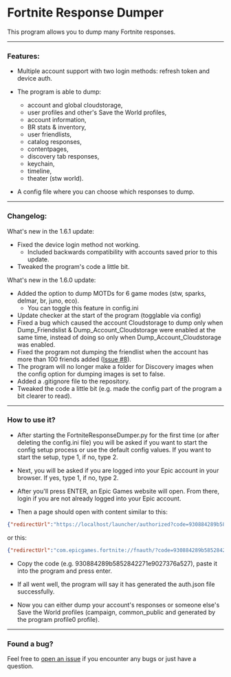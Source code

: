 # Fortnite Response Dumper

This program allows you to dump many Fortnite responses.

---
### Features:
- Multiple account support with two login methods: refresh token and device auth.
- The program is able to dump:
  - account and global cloudstorage,
  - user profiles and other's Save the World profiles,
  - account information,
  - BR stats & inventory,
  - user friendlists,
  - catalog responses,
  - contentpages,
  - discovery tab responses,
  - keychain,
  - timeline,
  - theater (stw world).

- A config file where you can choose which responses to dump.
---
### Changelog:
What's new in the 1.6.1 update:
- Fixed the device login method not working.
  - Included backwards compatibility with accounts saved prior to this update.
- Tweaked the program's code a little bit.

What's new in the 1.6.0 update:
- Added the option to dump MOTDs for 6 game modes (stw, sparks, delmar, br, juno, eco).
  - You can toggle this feature in config.ini
- Update checker at the start of the program (togglable via config)
- Fixed a bug which caused the account Cloudstorage to dump only when Dump_Friendslist & Dump_Account_Cloudstorage were enabled at the same time, instead of doing so only when Dump_Account_Cloudstorage was enabled.
- Fixed the program not dumping the friendlist when the account has more than 100 friends added ([Issue #8](https://github.com/PRO100KatYT/FortniteResponseDumper/issues/8)).
- The program will no longer make a folder for Discovery images when the config option for dumping images is set to false.
- Added a .gitignore file to the repository.
- Tweaked the code a little bit (e.g. made the config part of the program a bit clearer to read).
---

### How to use it?

- After starting the FortniteResponseDumper.py for the first time (or after deleting the config.ini file) you will be asked if you want to start the config setup process or use the default config values. If you want to start the setup, type 1, if no, type 2.

- Next, you will be asked if you are logged into your Epic account in your browser. If yes, type 1, if no, type 2.

- After you'll press ENTER, an Epic Games website will open. From there, login if you are not already logged into your Epic account.

- Then a page should open with content similar to this:

```json
{"redirectUrl":"https://localhost/launcher/authorized?code=930884289b5852842271e9027376a527","authorizationCode":"930884289b5852842271e9027376a527","sid":null}
```
or this:
```json
{"redirectUrl":"com.epicgames.fortnite://fnauth/?code=930884289b5852842271e9027376a527","authorizationCode":"930884289b5852842271e9027376a527","sid":null}
```

- Copy the code (e.g. 930884289b5852842271e9027376a527), paste it into the program and press enter.

- If all went well, the program will say it has generated the auth.json file successfully.

- Now you can either dump your account's responses or someone else's Save the World profiles (campaign, common_public and generated by the program profile0 profile).
---

### Found a bug?
Feel free to [open an issue](https://github.com/PRO100KatYT/FortniteResponseDumper/issues/new "Click here if you want to open an issue.") if you encounter any bugs or just have a question.
